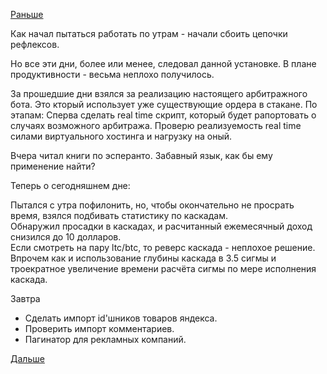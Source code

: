 [Раньше](2017.02.09.md)

Как начал пытаться работать по утрам - начали сбоить цепочки рефлексов.

Но все эти дни, более или менее, следовал данной установке.
В плане продуктивности - весьма неплохо получилось.

За прошедшие дни взялся за реализацию настоящего арбитражного бота. Это кторый использует уже существующие ордера в стакане.
По этапам:
Сперва сделать real time скрипт, который будет рапортовать о случаях возможного арбитража.
Проверю реализуемость real time силами виртуального хостинга и нагрузку на оный.

Вчера читал книги по эсперанто. Забавный язык, как бы ему применение найти?

Теперь о сегодняшнем дне:

Пытался с утра пофилонить, но, чтобы окончательно не просрать время, взялся подбивать статистику по каскадам.  
Обнаружил просадки в каскадах, и расчитанный ежемесячный доход снизился до 10 долларов.  
Если смотреть на пару ltc/btc, то реверс каскада - неплохое решение. Впрочем как и использование глубины каскада в 3.5 сигмы и троекратное увеличение времени расчёта сигмы по мере исполнения каскада.

Завтра
 - Сделать импорт id'шников товаров яндекса.
 - Проверить импорт комментариев.
 - Пагинатор для рекламных компаний.

[Дальше](2017.02.17.md)